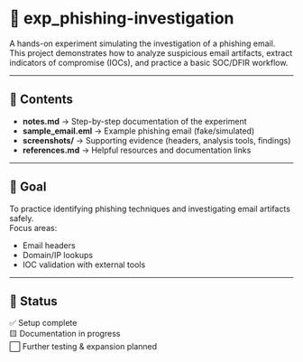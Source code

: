 # 🧪 exp_phishing-investigation

A hands-on experiment simulating the investigation of a phishing email.  
This project demonstrates how to analyze suspicious email artifacts, extract indicators of compromise (IOCs), and practice a basic SOC/DFIR workflow.  

---

## 📌 Contents
- **notes.md** → Step-by-step documentation of the experiment  
- **sample_email.eml** → Example phishing email (fake/simulated)  
- **screenshots/** → Supporting evidence (headers, analysis tools, findings)  
- **references.md** → Helpful resources and documentation links  

---

## 🎯 Goal
To practice identifying phishing techniques and investigating email artifacts safely.  
Focus areas:  
- Email headers  
- Domain/IP lookups  
- IOC validation with external tools  

---

## 📒 Status
✅ Setup complete  
🟨 Documentation in progress  
⬜ Further testing & expansion planned  
